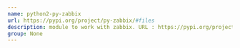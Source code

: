 ```yaml
---
name: python2-py-zabbix
url: https://pypi.org/project/py-zabbix/#files
description: module to work with zabbix. URL : https://pypi.org/project/py-zabbix/#files Groups : None
group: None
---
```

